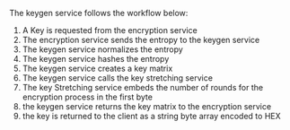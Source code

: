 The keygen service follows the workflow below:
1. A Key is requested from the encryption service
2. The encryption service sends the entropy to the keygen service
3. The keygen service normalizes the entropy
4. The keygen service hashes the entropy
5. The keygen service creates a key matrix
6. The keygen service calls the key stretching service
7. The key Stretching service embeds the number of rounds for the encryption process in the first byte
8. the keygen service returns the key matrix to the encryption service
9. the key is returned to the client as a string byte array encoded to HEX